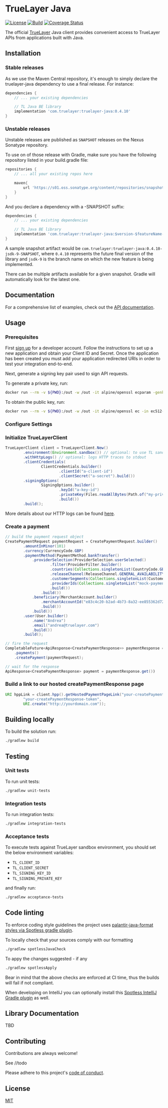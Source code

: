 # TrueLayer Java

[![License](https://img.shields.io/:license-mit-blue.svg)](https://truelayer.mit-license.org/) [![Build](https://github.com/TrueLayer/truelayer-java/actions/workflows/build.yml/badge.svg)](https://github.com/TrueLayer/truelayer-java/actions/workflows/build.yml) [![Coverage Status](https://coveralls.io/repos/github/TrueLayer/truelayer-java/badge.svg?t=gcGKQv)](https://coveralls.io/github/TrueLayer/truelayer-java)


The official [TrueLayer](https://truelayer.com) Java client provides convenient access to TrueLayer APIs from applications built with Java. 

## Installation

### Stable releases

As we use the Maven Central repository, it's enough to simply declare the truelayer-java dependency
to use a final release. For instance:

```gradle
dependencies {
    // ... your existing dependencies

    // TL Java BE library
    implementation 'com.truelayer:truelayer-java:0.4.10'
}
```

### Unstable releases

Unstable releases are published as `SNAPSHOT` releases on the Nexus Sonatype repository. 

To use on of those release with Gradle, make sure you have the following repository listed in your build.gradle file: 
```gradle
repositories {
    // ... all your existing repos here

    maven{
        url 'https://s01.oss.sonatype.org/content/repositories/snapshots/'
    }   
}
``` 

And you declare a dependency with a -SNAPSHOT suffix:

```gradle
dependencies {
    // ... your existing dependencies

    // TL Java BE library
    implementation 'com.truelayer:truelayer-java:$version-$featureName-SNAPSHOT'
}
```

A sample snapshot artifact would be `com.truelayer:truelayer-java:0.4.10-jsdk-9-SNAPSHOT`, 
where `0.4.10` represents the future final version of the library and `jsdk-9` is the
branch name on which the new feature is being implemented.

There can be multiple artifacts available for a given snapshot. Gradle will automatically look for the latest one.

## Documentation

For a comprehensive list of examples, check out the [API documentation](https://docs.truelayer.com).

## Usage

### Prerequisites

First [sign up](https://console.truelayer.com/) for a developer account. Follow the instructions to set up a new application and obtain your Client ID and Secret. Once the application has been created you must add your application redirected URIs in order to test your integration end-to-end. 

Next, generate a signing key pair used to sign API requests.

To generate a private key, run:

```sh
docker run --rm -v ${PWD}:/out -w /out -it alpine/openssl ecparam -genkey -name secp521r1 -noout -out ec512-private-key.pem
```

To obtain the public key, run:

```sh
docker run --rm -v ${PWD}:/out -w /out -it alpine/openssl ec -in ec512-private-key.pem -pubout -out ec512-public-key.pem
```


### Configure Settings


### Initialize TrueLayerClient
```java
TrueLayerClient client = TrueLayerClient.New()
        .environment(Environment.sandbox()) // optional: to use TL sandbox environment
        .withHttpLogs() // optional: logs HTTP traces to stdout
        .clientCredentials(
                ClientCredentials.builder()
                        .clientId("a-client-id")
                        .clientSecret("a-secret").build())
        .signingOptions(
                SigningOptions.builder()
                        .keyId("a-key-id")
                        .privateKey(Files.readAllBytes(Path.of("my-private-key.pem")))
                        .build())
        .build();
```

More details about our HTTP logs can be found [here](https://github.com/TrueLayer/truelayer-java/wiki/HTTP-logging).

### Create a payment
```java
// build the payment request object
CreatePaymentRequest paymentRequest = CreatePaymentRequest.builder()
        .amountInMinor(101)
        .currency(CurrencyCode.GBP)
        .paymentMethod(PaymentMethod.bankTransfer()
            .providerSelection(ProviderSelection.userSelected()
                    .filter(ProviderFilter.builder()
                    .countries(Collections.singletonList(CountryCode.GB))
                    .releaseChannel(ReleaseChannel.GENERAL_AVAILABILITY)
                    .customerSegments(Collections.singletonList(CustomerSegment.RETAIL))
                    .providerIds(Collections.singletonList("mock-payments-gb-redirect"))
                    .build())
                .build())
            .beneficiary(MerchantAccount.builder()
                .merchantAccountId("e83c4c20-b2ad-4b73-8a32-ee855362d72a")
                .build())
            .build())
        .user(User.builder()
            .name("Andrea")
            .email("andrea@truelayer.com")
            .build())
        .build();        

// fire the request        
CompletableFuture<ApiResponse<CreatePaymentResponse>> paymentResponse = client
    .payments()
    .createPayment(paymentRequest);

// wait for the response
ApiResponse<CreatePaymentResponse> payment = paymentResponse.get())
```

### Build a link to our hosted createPaymentResponse page
```java
URI hppLink = client.hpp().getHostedPaymentPageLink("your-createPaymentResponse-id",
        "your-createPaymentResponse-token",
        URI.create("http://yourdomain.com"));
```

## Building locally

To build the solution run:
```sh
./gradlew build
```

## Testing
### Unit tests

To run unit tests: 
```sh
./gradlew unit-tests
```

### Integration tests

To run integration tests:
```sh
./gradlew integration-tests
```

### Acceptance tests

To execute tests against TrueLayer sandbox environment, you should set the below environment variables:
- `TL_CLIENT_ID`
- `TL_CLIENT_SECRET`
- `TL_SIGNING_KEY_ID`
- `TL_SIGNING_PRIVATE_KEY`

and finally run:
```sh
./gradlew acceptance-tests
```
## Code linting
To enforce coding style guidelines the project uses [palantir-java-format styles via Spotless gradle plugin](https://github.com/diffplug/spotless/tree/main/plugin-gradle#palantir-java-format).


To locally check that your sources comply with our formatting
```sh
./gradlew spotlessJavaCheck
```

To appy the changes suggested - if any
```sh
./gradlew spotlessApply
```

Bear in mind that the above checks are enforced at CI time, thus 
the builds will fail if not compliant.

When developing on IntelliJ you can optionally install this [Spotless IntelliJ Gradle plugin](https://github.com/ragurney/spotless-intellij-gradle) as well.

## Library Documentation
TBD

## Contributing

Contributions are always welcome!

See //todo

Please adhere to this project's [code of conduct](CODE_OF_CONDUCT.md).

  
## License

[MIT](LICENSE)
